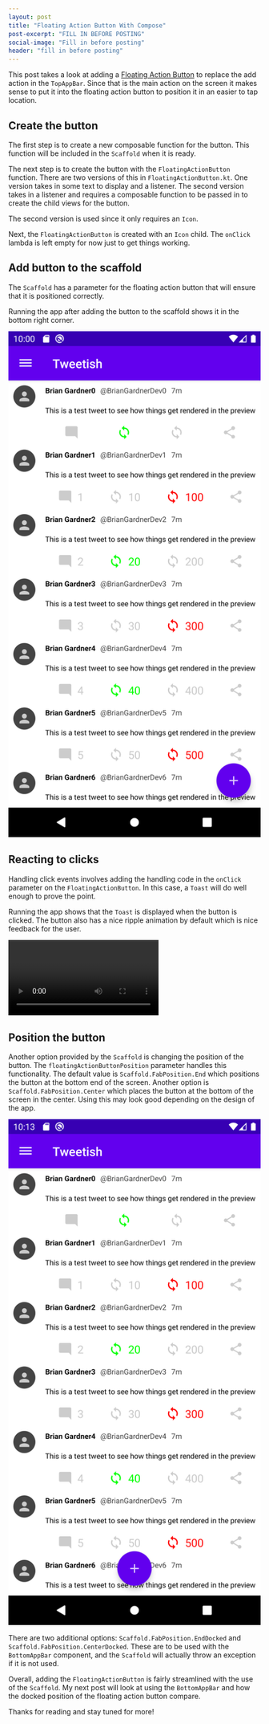 ```yaml
---
layout: post
title: "Floating Action Button With Compose"
post-excerpt: "FILL IN BEFORE POSTING"
social-image: "Fill in before posting"
header: "fill in before posting"
---
```


This post takes a look at adding a [Floating Action Button](https://material.io/develop/android/components/floating-action-button/) to replace the add action in the `TopAppBar`. Since that is the main action on the screen it makes sense to put it into the floating action button to position it in an easier to tap location.

## Create the button

The first step is to create a new composable function for the button. This function will be included in the `Scaffold` when it is ready.

<script src="https://gist.github.com/BrianGardnerAtl/2276c5d2a7c0902221410eee171392d5.js"></script>

The next step is to create the button with the `FloatingActionButton` function. There are two versions of this in `FloatingActionButton.kt`. One version takes in some text to display and a listener. The second version takes in a listener and requires a composable function to be passed in to create the child views for the button.

The second version is used since it only requires an `Icon`.

<script src="https://gist.github.com/BrianGardnerAtl/afe0c9f68ef0e29691eba5a335a8beb6.js"></script>

Next, the `FloatingActionButton` is created with an `Icon` child. The `onClick` lambda is left empty for now just to get things working.

<script src="https://gist.github.com/BrianGardnerAtl/71b9c9856dbd39c381f0221beebcccb8.js"></script>

## Add button to the scaffold

The `Scaffold` has a parameter for the floating action button that will ensure that it is positioned correctly.

<script src="https://gist.github.com/BrianGardnerAtl/e517b7e2972b1d6aa7b81853964a7fc8.js"></script>

Running the app after adding the button to the scaffold shows it in the bottom right corner.

<div class="center-screenshot">
    <img class="post-device-screenshot" src="/assets/images/compose_11/initial_floating_action_button.png" alt="Emulator screenshot showing the floating action button displayed on screen."/>
</div>

## Reacting to clicks

Handling click events involves adding the handling code in the `onClick` parameter on the `FloatingActionButton`. In this case, a `Toast` will do well enough to prove the point.

<script src="https://gist.github.com/BrianGardnerAtl/f98262c2e05e182ecca1bbd2434ee94b.js"></script>

Running the app shows that the `Toast` is displayed when the button is clicked. The button also has a nice ripple animation by default which is nice feedback for the user.

<div class="center-screenshot">
    <video class="post-emulator-recording" controls preload="auto">
        <source src="/assets/images/compose_11/fab_click_event.webm" type="video/webm">
        Emulator screen recording of the floating action button handling the click event and showing a toast message.
    </video>
</div>

## Position the button

Another option provided by the `Scaffold` is changing the position of the button. The `floatingActionButtonPosition` parameter handles this functionality. The default value is `Scaffold.FabPosition.End` which positions the button at the bottom end of the screen. Another option is `Scaffold.FabPosition.Center` which places the button at the bottom of the screen in the center. Using this may look good depending on the design of the app.

<script src="https://gist.github.com/BrianGardnerAtl/f7cb1c45215f07109f5652e391a635cc.js"></script>

<div class="center-screenshot">
    <img class="post-device-screenshot" src="/assets/images/compose_11/centered_button.png" alt="Emulator screenshot showing the floating action button centered on the bottom of the screen."/>
</div>

There are two additional options: `Scaffold.FabPosition.EndDocked` and `Scaffold.FabPosition.CenterDocked`. These are to be used with the `BottomAppBar` component, and the `Scaffold` will actually throw an exception if it is not used.

Overall, adding the `FloatingActionButton` is fairly streamlined with the use of the `Scaffold`. My next post will look at using the `BottomAppBar` and how the docked position of the floating action button compare.

Thanks for reading and stay tuned for more!

